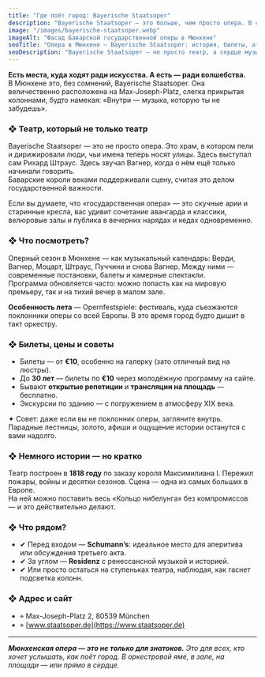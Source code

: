 ```yaml
---
title: "Где поёт город: Bayerische Staatsoper"
description: "Bayerische Staatsoper — это больше, чем просто опера. В статье рассказываем об истории театра, советах для посетителей, ценах на билеты и атмосфере, которую стоит прочувствовать хотя бы раз."
image: "/images/bayerische-staatsoper.webp"
imageAlt: "Фасад Баварской государственной оперы в Мюнхене"
seoTitle: "Опера в Мюнхене — Bayerische Staatsoper: история, билеты, атмосфера"
seoDescription: "Bayerische Staatsoper — не просто театр, а сердце музыкального Мюнхена. Атмосфера, цены, история, лайфхаки и сезонные фестивали — всё, что нужно знать перед визитом."
---
```


**Есть места, куда ходят ради искусства. А есть — ради волшебства.**  
В Мюнхене это, без сомнений, Bayerische Staatsoper. Она величественно расположена на Max-Joseph-Platz, слегка прикрытая колоннами, будто намекая: «Внутри — музыка, которую ты не забудешь».

### ❖ Театр, который не только театр

Bayerische Staatsoper — это не просто опера. Это храм, в котором пели и дирижировали люди, чьи имена теперь носят улицы. Здесь выступал сам Рихард Штраус. Здесь звучал Вагнер, когда о нём ещё только начинали говорить.  
Баварские короли веками поддерживали сцену, считая это делом государственной важности.

Если вы думаете, что «государственная опера» — это скучные арии и старинные кресла, вас удивит сочетание авангарда и классики, велюровые залы и публика в вечерних нарядах и кедах одновременно.

### ❖ Что посмотреть?

Оперный сезон в Мюнхене — как музыкальный календарь: Верди, Вагнер, Моцарт, Штраус, Пуччини и снова Вагнер. Между ними — современные постановки, балеты и камерные спектакли.  
Программа обновляется часто: можно попасть как на мировую премьеру, так и на тихий вечер в малом зале.

**Особенность лета** — Opernfestspiele: фестиваль, куда съезжаются поклонники оперы со всей Европы. В это время город будто дышит в такт оркестру.

### ❖ Билеты, цены и советы

- Билеты — от **€10**, особенно на галерку (зато отличный вид на люстры).
- До **30 лет** — билеты по **€10** через молодёжную программу на сайте.
- Бывают **открытые репетиции** и **трансляции на площадь** — бесплатно.
- Экскурсии по зданию — с погружением в атмосферу XIX века.

✦ Совет: даже если вы не поклонник оперы, загляните внутрь. Парадные лестницы, золото, афиши и ощущение истории останутся с вами надолго.

### ❖ Немного истории — но кратко

Театр построен в **1818 году** по заказу короля Максимилиана I. Пережил пожары, войны и десятки сезонов. Сцена — одна из самых больших в Европе.  
На ней можно поставить весь «Кольцо нибелунга» без компромиссов — и это действительно делают.

### ❖ Что рядом?

- ✔ Перед входом — **Schumann’s**: идеальное место для аперитива или обсуждения третьего акта.
- ✔ За углом — **Residenz** с ренессансной музыкой и историей.
- ✔ Или просто остаться на ступеньках театра, наблюдая, как гаснет подсветка колонн.

### ❖ Адрес и сайт

- ⌖ Max-Joseph-Platz 2, 80539 München  
- ⌖ [www.staatsoper.de](https://www.staatsoper.de)

---

_**Мюнхенская опера — это не только для знатоков.** Это для всех, кто хочет услышать, как поёт город. В оркестровой яме, в зале, на площади — или прямо в сердце._
